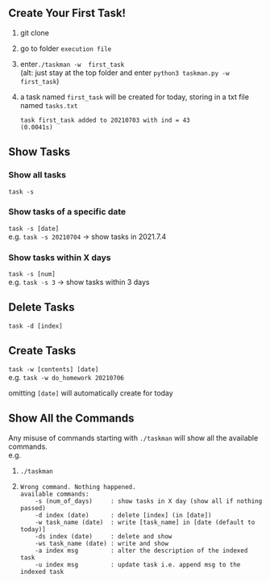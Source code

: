 ## Create Your First Task!

1. git clone

2. go to folder `execution file`

3. enter`./taskman -w  first_task`  
   (alt: just stay at the top folder and enter `python3 taskman.py -w first_task`)

4. a task named `first_task` will be created for today, storing in a txt file named `tasks.txt`

   ```
   task first_task added to 20210703 with ind = 43
   (0.0041s)
   ```

## Show Tasks
### Show all tasks
`task -s `
### Show tasks of a specific date
`task -s [date]`  
e.g. `task -s 20210704` → show tasks in 2021.7.4
### Show tasks within X days
`task -s [num]`  
e.g. `task -s 3` → show tasks within 3 days

## Delete Tasks
`task -d [index]`

## Create Tasks
`task -w [contents] [date]`  
e.g. `task -w do_homework 20210706`  

omitting `[date]` will automatically create for today 


## Show All the Commands

Any misuse of commands starting with `./taskman` will show all the available commands.  
e.g. 

1. `./taskman` 

2. ```
   Wrong command. Nothing happened.
   available commands:
       -s (num_of_days)     : show tasks in X day (show all if nothing passed)
       -d index (date)      : delete [index] (in [date])
       -w task_name (date)  : write [task_name] in [date (default to today)]
       -ds index (date)     : delete and show
       -ws task_name (date) : write and show
       -a index msg         : alter the description of the indexed task
       -u index msg         : update task i.e. append msg to the indexed task
   ```